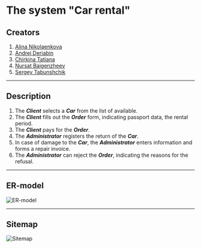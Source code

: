 The system "Car rental"
===========================
Сreators
---------------------------
1. [Alina Nikolaenkova](https://github.com/nikaalin)
2. [Andrej Deriabin](https://github.com/Aeeee)
3. [Chirkina Tatiana](https://github.com/ChirkinaTanya)
4. [Nursat Baigenzheev](https://github.com/Nursatb)
5. [Sergey Tabunshchik](https://github.com/JustRevolt)
***
Description
---------------------------
1. The ***Client*** selects a ***Car*** from the list of available.
2. The ***Client*** fills out the ***Order*** form, indicating passport data, the rental period.
3. The ***Client*** pays for the ***Order***.
4. The ***Administrator*** registers the return of the ***Car***.
5. In case of damage to the ***Car***, the ***Administrator*** enters information and forms a repair invoice.
6. The ***Administrator*** can reject the ***Order***, indicating the reasons for the refusal.
***
ER-model
--------------------------
![ER-model](https://user-images.githubusercontent.com/2338967/74326707-ebd38900-4d9b-11ea-9f30-42cb063da759.png)
***
Sitemap
--------------------------
![Sitemap](https://user-images.githubusercontent.com/38432080/74520243-32ee8500-4f28-11ea-84a1-007c246be709.png)